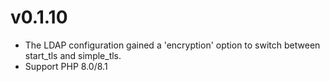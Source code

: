# v0.1.10

* The LDAP configuration gained a 'encryption' option to switch between start_tls and simple_tls.
* Support PHP 8.0/8.1
